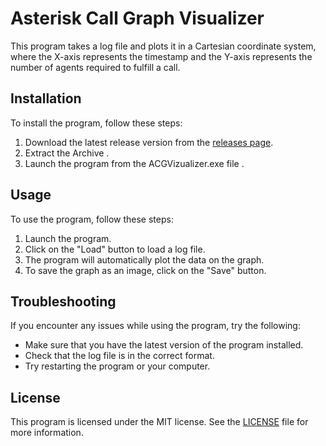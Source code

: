 # Asterisk Call Graph Visualizer

This program takes a log file and plots it in a Cartesian coordinate system, where the X-axis represents the timestamp and the Y-axis represents the number of agents required to fulfill a call.

## Installation

To install the program, follow these steps:

1. Download the latest release version from the [releases page](https://github.com/CSpactolutions/ACGVizualizer/releases/).
2. Extract the Archive .
3. Launch the program from the ACGVizualizer.exe file .

## Usage

To use the program, follow these steps:

1. Launch the program.
2. Click on the "Load" button to load a log file.
3. The program will automatically plot the data on the graph.
4. To save the graph as an image, click on the "Save" button.

## Troubleshooting

If you encounter any issues while using the program, try the following:

- Make sure that you have the latest version of the program installed.
- Check that the log file is in the correct format.
- Try restarting the program or your computer.

## License

This program is licensed under the MIT license. See the [LICENSE](/license.md) file for more information.
